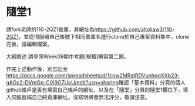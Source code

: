 # 隨堂1
請fork老師的110-2QZ1倉庫，其網址為<https://github.com/altoliaw3/110-2QZ1>，並從伺服器自己帳號下相同倉庫名進行clone於自己專案資料集中，clone完後，請編輯檔案。

大綱敘述
請參照Week09期中考題[根檔]撰寫第二題。

作完上述動作後，別忘記至<https://docs.google.com/spreadsheets/d/1cnw2MRstRDVunhqqXXb23-gAGc2-DVmGp-CjX9G7UoU/edit?usp=sharing>確認「基本資料」分頁的個人github帳戶是否有填寫自己帳戶的網址，以及在「隨堂」分頁的隨堂1欄位下，填入伺服器端自己的倉庫網址。沒寫明將會無法評分，敬請注意。